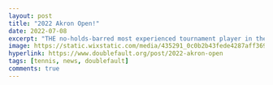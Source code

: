 ```yaml
---
layout: post
title: "2022 Akron Open!"
date: 2022-07-08
excerpt: "THE no-holds-barred most experienced tournament player in the field, he's also played against many of his potential competitors as well.  Not only that, but the 2022 version of Benjamin is a sleeker, slimmer, and angrier version of the earlier versions, so look for his cross court shots to take him deep into the event when all is said and done!"
image: https://static.wixstatic.com/media/435291_0c0b2b43fede4287aff3692b14bdc6e2~mv2.jpg/v1/fill/w_720,h_950,al_c,q_85,usm_0.66_1.00_0.01,enc_auto/435291_0c0b2b43fede4287aff3692b14bdc6e2~mv2.jpg
hyperlink: https://www.doublefault.org/post/2022-akron-open
tags: [tennis, news, doublefault]
comments: true
---
```

